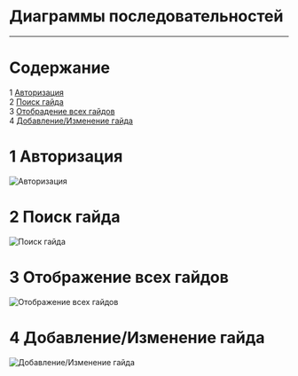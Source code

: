 # Диаграммы последовательностей
---

# Содержание
1 [Авторизация](#auth)  
2 [Поиск гайда](#search)  
3 [Отобрадение всех гайдов](#show)  
4 [Добавление/Изменение гайда](#add)

<a name="auth"/>

# 1 Авторизация
![Авторизация](https://github.com/SBavia/Smoker-s-paradise/blob/master/docs/SystemProject/SequenceDiagrams/Authorization.png)

<a name="search"/>

# 2 Поиск гайда
![Поиск гайда](https://github.com/SBavia/Smoker-s-paradise/blob/master/docs/SystemProject/SequenceDiagrams/Search.png)

<a name="show"/>

# 3 Отображение всех гайдов
![Отображение всех гайдов](https://github.com/SBavia/Smoker-s-paradise/blob/master/docs/SystemProject/SequenceDiagrams/AllGuides.png)

<a name="add"/>

# 4 Добавление/Изменение гайда
![Добавление/Изменение гайда](https://github.com/SBavia/Smoker-s-paradise/blob/master/docs/SystemProject/SequenceDiagrams/AddGuide.png)
